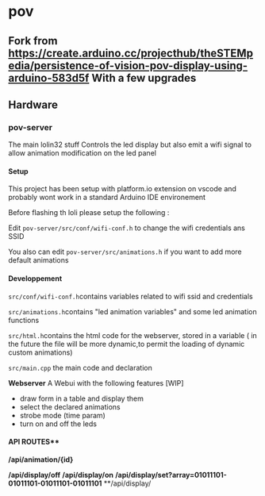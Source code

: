 # pov
Fork from https://create.arduino.cc/projecthub/theSTEMpedia/persistence-of-vision-pov-display-using-arduino-583d5f
With a few upgrades
-

## Hardware

### pov-server

The main lolin32 stuff
Controls the led display but also emit a wifi signal to allow animation modification on the led panel


#### Setup

This project has been setup with platform.io extension on vscode and probably wont work in a standard Arduino IDE environement

Before flashing th loli please setup the following :

Edit `pov-server/src/conf/wifi-conf.h` to change the wifi credentials ans SSID

You also can edit  `pov-server/src/animations.h` if you want to add more default animations


#### Developpement

`src/conf/wifi-conf.h`contains variables related to wifi ssid and credentials

`src/animations.h`contains "led animation variables" and some led animation functions

`src/html.h`contains the html code for the webserver, stored in a variable ( in the future the file will be more dynamic,to permit the loading of dynamic custom animations)

`src/main.cpp` the main code and declaration 

**Webserver**
A Webui with the following features [WIP]
- draw form in a table and display them
- select the declared animations
- strobe mode (time param)
- turn on and off the leds

#### API ROUTES**

**/api/animation/{id}**


**/api/display/off**
**/api/display/on**
**/api/display/set?array=01011101-01011101-01011101-01011101**
**/api/display/










